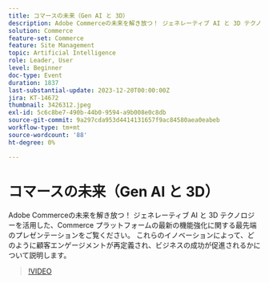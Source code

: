 ```yaml
---
title: コマースの未来（Gen AI と 3D）
description: Adobe Commerceの未来を解き放つ！ ジェネレーティブ AI と 3D テクノロジーを活用した、Commerce プラットフォームの最新の機能強化に関する最先端のプレゼンテーションをご覧ください。 これらのイノベーションによって、どのように顧客エンゲージメントが再定義され、ビジネスの成功が促進されるかについて説明します。
solution: Commerce
feature-set: Commerce
feature: Site Management
topic: Artificial Intelligence
role: Leader, User
level: Beginner
doc-type: Event
duration: 1837
last-substantial-update: 2023-12-20T00:00:00Z
jira: KT-14672
thumbnail: 3426312.jpeg
exl-id: 5c6c8be7-490b-44b0-9594-a9b008e0c8db
source-git-commit: 9a297cda953d4414131657f9ac84580aea0eabeb
workflow-type: tm+mt
source-wordcount: '88'
ht-degree: 0%

---
```


# コマースの未来（Gen AI と 3D）

Adobe Commerceの未来を解き放つ！ ジェネレーティブ AI と 3D テクノロジーを活用した、Commerce プラットフォームの最新の機能強化に関する最先端のプレゼンテーションをご覧ください。 これらのイノベーションによって、どのように顧客エンゲージメントが再定義され、ビジネスの成功が促進されるかについて説明します。

>[!VIDEO](https://video.tv.adobe.com/v/3456456/?learn=on&captions=jpn)
